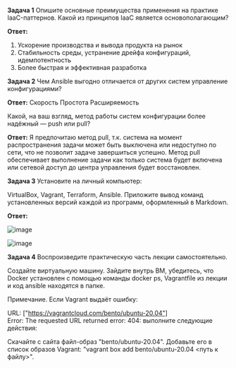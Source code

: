 **Задача 1**
Опишите основные преимущества применения на практике IaaC-паттернов.
Какой из принципов IaaC является основополагающим?

**Ответ:**
1) Ускорение производства и вывода продукта на рынок
2) Стабильность среды, устранение дрейфа конфигураций, идемпотентность
3) Более быстрая и эффективная разработка



**Задача 2**
Чем Ansible выгодно отличается от других систем управление конфигурациями?

**Ответ:**
Скорость
Простота
Расширяемость

Какой, на ваш взгляд, метод работы систем конфигурации более надёжный — push или pull?

**Ответ:**
Я предпочитаю метод pull, т.к. система на момент распространения задачи может быть выключена или недоступно по сети, что не позволит задаче завершиться успешно. Метод pull обеспечивает выполнение задачи как только система будет включена или сетевой доступ до центра управления будет восстановлен.

**Задача 3**
Установите на личный компьютер:

VirtualBox,
Vagrant,
Terraform,
Ansible.
Приложите вывод команд установленных версий каждой из программ, оформленный в Markdown.

**Ответ:**

![image](https://github.com/pnagibin/devops-netology/assets/57600427/de552f48-615c-44cc-adc6-3d04dd2bd824)

![image](https://github.com/pnagibin/devops-netology/assets/57600427/6cc1029c-0300-4abf-9c00-c2598e557f50)


**Задача 4**
Воспроизведите практическую часть лекции самостоятельно.

Создайте виртуальную машину.
Зайдите внутрь ВМ, убедитесь, что Docker установлен с помощью команды
docker ps,
Vagrantfile из лекции и код ansible находятся в папке.

Примечание. Если Vagrant выдаёт ошибку:

URL: ["https://vagrantcloud.com/bento/ubuntu-20.04"]     
Error: The requested URL returned error: 404:
выполните следующие действия:

Скачайте с сайта файл-образ "bento/ubuntu-20.04".
Добавьте его в список образов Vagrant: "vagrant box add bento/ubuntu-20.04 <путь к файлу>".
